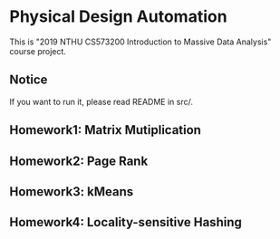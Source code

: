 # Physical Design Automation
This is "2019 NTHU CS573200 Introduction to Massive Data Analysis" course project.

## Notice 
If you want to run it, please read README in src/.

## Homework1: Matrix Mutiplication

## Homework2: Page Rank 

## Homework3: kMeans

## Homework4: Locality-sensitive Hashing
